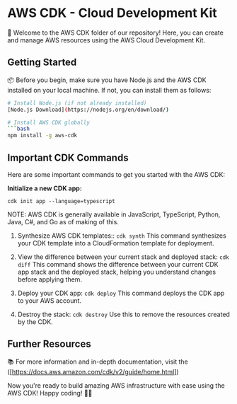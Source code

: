 # AWS CDK - Cloud Development Kit

🚀 Welcome to the AWS CDK folder of our repository! Here, you can create and manage AWS resources using the AWS Cloud Development Kit.

## Getting Started

📦 Before you begin, make sure you have Node.js and the AWS CDK installed on your local machine. If not, you can install them as follows:

```bash
# Install Node.js (if not already installed)
[Node.js Download](https://nodejs.org/en/download/)

# Install AWS CDK globally
```bash
npm install -g aws-cdk
```

## Important CDK Commands
Here are some important commands to get you started with the AWS CDK:

**Initialize a new CDK app:**

`cdk init app --language=typescript` 

NOTE: AWS CDK is generally available in JavaScript, TypeScript, Python, Java, C#, and Go as of making of this.

1. Synthesize AWS CDK templates:: `cdk synth`
This command synthesizes your CDK template into a CloudFormation template for deployment.

2. View the difference between your current stack and deployed stack: `cdk diff`
This command shows the difference between your current CDK app stack and the deployed stack, helping you understand changes before applying them.

3. Deploy your CDK app: `cdk deploy`
This command deploys the CDK app to your AWS account.

4. Destroy the stack: `cdk destroy`
Use this to remove the resources created by the CDK.

## Further Resources

📚 For more information and in-depth documentation, visit the ([https://docs.aws.amazon.com/cdk/v2/guide/home.html])

Now you're ready to build amazing AWS infrastructure with ease using the AWS CDK! Happy coding! 🚢✨

